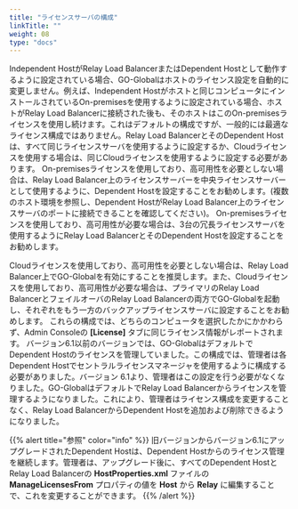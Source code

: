 ```yaml
---
title: "ライセンスサーバの構成"
linkTitle: ""
weight: 08
type: "docs"
---
```


Independent HostがRelay Load BalancerまたはDependent Hostとして動作するように設定されている場合、GO-Globalはホストのライセンス設定を自動的に変更しません。例えば、Independent Hostがホストと同じコンピュータにインストールされているOn-premisesを使用するように設定されている場合、ホストがRelay Load Balancerに接続された後も、そのホストはこのOn-premisesライセンスを使用し続けます。これはデフォルトの構成ですが、一般的には最適なライセンス構成ではありません。Relay Load BalancerとそのDependent Hostは、すべて同じライセンスサーバを使用するように設定するか、Cloudライセンスを使用する場合は、同じCloudライセンスを使用するように設定する必要があります。
On-premisesライセンスを使用しており、高可用性を必要としない場合は、Relay Load Balancer上のライセンスサーバーを中央ライセンスサーバーとして使用するように、Dependent Hostを設定することをお勧めします。(複数のホスト環境を参照し、Dependent HostがRelay Load Balancer上のライセンスサーバのポートに接続できることを確認してください)。
On-premisesライセンスを使用しており、高可用性が必要な場合は、3台の冗長ライセンスサーバを使用するようにRelay Load BalancerとそのDependent Hostを設定することをお勧めします。

Cloudライセンスを使用しており、高可用性を必要としない場合は、Relay Load Balancer上でGO-Globalを有効にすることを推奨します。また、Cloudライセンスを使用しており、高可用性が必要な場合は、プライマリのRelay Load BalancerとフェイルオーバのRelay Load Balancerの両方でGO-Globalを起動し、それぞれをもう一方のバックアップライセンスサーバに設定することをお勧めします。
これらの構成では、どちらのコンピュータを選択したかにかかわらず、Admin Consoleの **[License]** タブに同じライセンス情報がレポートされます。
バージョン6.1以前のバージョンでは、GO-GlobalはデフォルトでDependent Hostのライセンスを管理していました。この構成では、管理者は各Dependent Hostでセントラルライセンスマネージャを使用するように構成する必要がありました。バージョン 6.1より、管理者はこの設定を行う必要がなくなりました。GO-GlobalはデフォルトでRelay Load Balancerからライセンスを管理するようになりました。これにより、管理者はライセンス構成を変更することなく、Relay Load BalancerからDependent Hostを追加および削除できるようになりました。

{{% alert title="参照" color="info" %}}
旧バージョンからバージョン6.1にアップグレードされたDependent Hostは、Dependent Hostからのライセンス管理を継続します。管理者は、アップグレード後に、すべてのDependent HostとRelay Load Balancerの **HostProperties.xml** ファイルの **ManageLicensesFrom** プロパティの値を **Host** から **Relay** に編集することで、これを変更することができます。
{{% /alert %}}